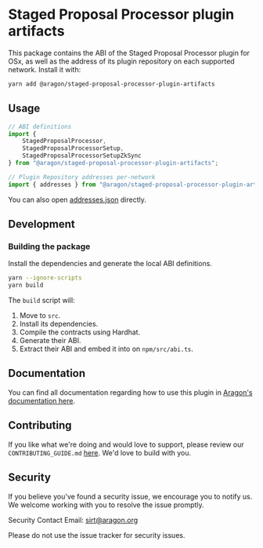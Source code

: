 # Staged Proposal Processor plugin artifacts

This package contains the ABI of the Staged Proposal Processor plugin for OSx, as well as the address of its plugin repository on each supported network. Install it with:

```sh
yarn add @aragon/staged-proposal-processor-plugin-artifacts
```

## Usage

```typescript
// ABI definitions
import {
    StagedProposalProcessor,
    StagedProposalProcessorSetup,
    StagedProposalProcessorSetupZkSync
} from "@aragon/staged-proposal-processor-plugin-artifacts";

// Plugin Repository addresses per-network
import { addresses } from "@aragon/staged-proposal-processor-plugin-artifacts";
```

You can also open [addresses.json](./src/addresses.json) directly.

## Development

### Building the package

Install the dependencies and generate the local ABI definitions.

```sh
yarn --ignore-scripts
yarn build
```

The `build` script will:
1. Move to `src`.
2. Install its dependencies.
3. Compile the contracts using Hardhat.
4. Generate their ABI.
5. Extract their ABI and embed it into on `npm/src/abi.ts`.

## Documentation

You can find all documentation regarding how to use this plugin in [Aragon's documentation here](https://docs.aragon.org/spp/1.x/index.html).

## Contributing

If you like what we're doing and would love to support, please review our `CONTRIBUTING_GUIDE.md` [here](https://github.com/aragon/staged-proposal-processor-plugin/blob/main/CONTRIBUTIONS.md). We'd love to build with you.

## Security

If you believe you've found a security issue, we encourage you to notify us. We welcome working with you to resolve the issue promptly.

Security Contact Email: sirt@aragon.org

Please do not use the issue tracker for security issues.
